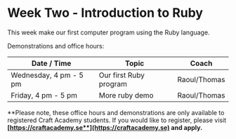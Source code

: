 # Week Two - Introduction to Ruby

This week make our first computer program using the Ruby language.

Demonstrations and office hours:

| Date / Time | Topic | Coach |
| --- | --- | --- |
| Wednesday, 4 pm - 5 pm | Our first Ruby program | Raoul/Thomas |
| Friday, 4 pm - 5 pm | More ruby demo | Raoul/Thomas |

**Please note, these office hours and demonstrations are only available to registered Craft Academy students. If you would like to register, please visit **[**https://craftacademy.se**](https://craftacademy.se)** and apply.**

